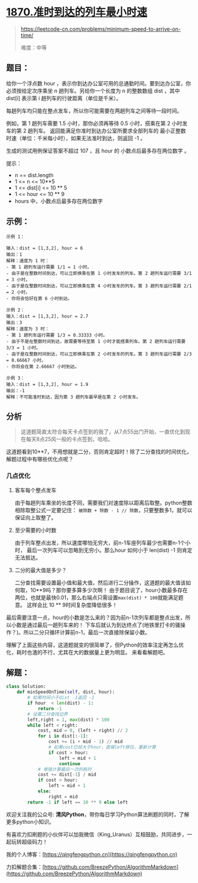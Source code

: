 # [1870.准时到达的列车最小时速](https://leetcode-cn.com/problems/minimum-speed-to-arrive-on-time/solution/5764zhun-shi-dao-da-de-lie-che-zui-xiao-phes3/)
> https://leetcode-cn.com/problems/minimum-speed-to-arrive-on-time/
> 
> 难度：中等

## 题目：

给你一个浮点数 hour ，表示你到达办公室可用的总通勤时间。要到达办公室，你必须按给定次序乘坐 n 趟列车。另给你一个长度为 n 的整数数组 dist ，其中 dist[i] 表示第 i 趟列车的行驶距离（单位是千米）。

每趟列车均只能在整点发车，所以你可能需要在两趟列车之间等待一段时间。

例如，第 1 趟列车需要 1.5 小时，那你必须再等待 0.5 小时，搭乘在第 2 小时发车的第 2 趟列车。
返回能满足你准时到达办公室所要求全部列车的 最小正整数 时速（单位：千米每小时），如果无法准时到达，则返回 -1 。

生成的测试用例保证答案不超过 107 ，且 hour 的 小数点后最多存在两位数字 。

提示：

- n == dist.length
- 1 <= n <= 10**5
- 1 <= dist[i] <= 10 ** 5
- 1 <= hour <= 10 ** 9 
- hours 中，小数点后最多存在两位数字

## 示例：

```
示例 1：

输入：dist = [1,3,2], hour = 6
输出：1
解释：速度为 1 时：
- 第 1 趟列车运行需要 1/1 = 1 小时。
- 由于是在整数时间到达，可以立即换乘在第 1 小时发车的列车。第 2 趟列车运行需要 3/1 = 3 小时。
- 由于是在整数时间到达，可以立即换乘在第 4 小时发车的列车。第 3 趟列车运行需要 2/1 = 2 小时。
- 你将会恰好在第 6 小时到达。

示例 2：
输入：dist = [1,3,2], hour = 2.7
输出：3
解释：速度为 3 时：
- 第 1 趟列车运行需要 1/3 = 0.33333 小时。
- 由于不是在整数时间到达，故需要等待至第 1 小时才能搭乘列车。第 2 趟列车运行需要 3/3 = 1 小时。
- 由于是在整数时间到达，可以立即换乘在第 2 小时发车的列车。第 3 趟列车运行需要 2/3 = 0.66667 小时。
- 你将会在第 2.66667 小时到达。

示例 3：
输入：dist = [1,3,2], hour = 1.9
输出：-1
解释：不可能准时到达，因为第 3 趟列车最早是在第 2 小时发车。
```

## 分析

> 这道题简直太符合每天卡点签到的我了，从7点55出门开始，一直优化到现在每天8点25风一般的卡点签到，哈哈。

这道题看到10**7，不用想就是二分，否则肯定超时！除了二分查找的时间优化，解题过程中有哪些优化点呢？

### 几点优化
1. 客车每个整点发车
   
   由于每趟列车乘坐的长度不同，需要我们对速度除以距离后取整。python整数相除取整公式一定要记住：
   `被除数 + 除数 - 1 // 除数`，只要整数多1，就可以保证向上取整了。
2. 至少需要的小时数

   由于列车整点出发，所以速度哪怕无穷大，前n-1车座列车最少也需要n-1个小时，
   最后一次列车可以忽略到无穷小。那么hour 如何小于 len(dist) -1 则肯定无法抵达。
   
3. 二分的最大值是多少？

   二分查找需要设置最小值和最大值，然后进行二分操作，这道题的最大值该如何取，10**9吗？那你要多算多少次啊！
   由于题目说了，hour小数最多存在两位，也就是最快0.01，那么右端点只需设置`max(dist) * 100`就能满足题意。
   这样会比 10 ** 9时间复杂度降低很多！
   
最后需要注意一点，hour的小数是怎么来的？因为前n-1次列车都是整点出发，所以小数是通过最后一趟列车来的！
下车后就认为到达终点了(地铁里打卡的骚操作？)。所以二分只循环计算前n-1，最后一次直接除保留小数。

理解了上面这些内容，这道题就变的很简单了，但Python的效率注定再怎么优化，耗时也渣的不行，尤其在大的数据量上更为明显。
来看看解题吧。

## 解题：

```python
class Solution:
    def minSpeedOnTime(self, dist, hour):
        # 如果时间小于dist -1返回 -1
        if hour  < len(dist) - 1:
            return -1
        # 设置二分查找边界
        left,right = 1, max(dist) * 100
        while left < right:
            cost, mid = 0, (left + right) // 2
            for i in dist[:-1]:
                cost += (i + mid - 1) // mid
                # 如果cost已经大于hour，直接left移位，重新计算
                if cost > hour:
                    left = mid + 1
                    continue
            # 单独计算最后一次的耗时
            cost += dist[-1] / mid
            if cost > hour:
                left = mid + 1
            else:
                right = mid
        return -1 if left == 10 ** 9 else left
```

欢迎关注我的公众号: **清风Python**，带你每日学习Python算法刷题的同时，了解更多python小知识。

有喜欢力扣刷题的小伙伴可以加我微信（King_Uranus）互相鼓励，共同进步，一起玩转超级码力！

我的个人博客：[https://qingfengpython.cn](https://qingfengpython.cn)

力扣解题合集：[https://github.com/BreezePython/AlgorithmMarkdown](https://github.com/BreezePython/AlgorithmMarkdown)